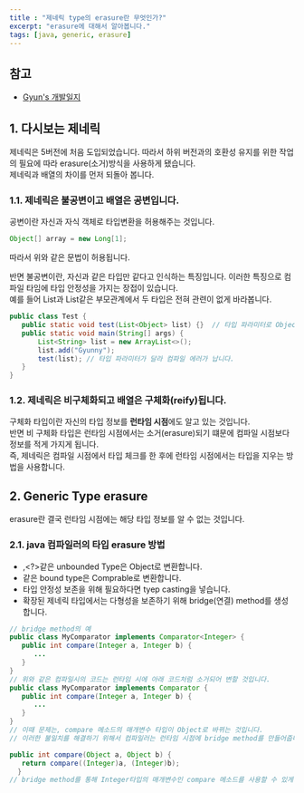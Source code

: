 ```yaml
---
title : "제네릭 type의 erasure란 무엇인가?"
excerpt: "erasure에 대해서 알아봅니다."
tags: [java, generic, erasure]
---
```


## 참고
- [Gyun's 개발일지](https://devlog-wjdrbs96.tistory.com/263)

## 1. 다시보는 제네릭
제네릭은 5버전에 처음 도입되었습니다. 따라서 하위 버전과의 호환성 유지를 위한 작업의 필요에 따라 erasure(소거)방식을 사용하게 됐습니다.  
제네릭과 배열의 차이를 먼저 되돌아 봅니다.  

### 1.1. 제네릭은 불공변이고 배열은 공변입니다.
공변이란 자신과 자식 객체로 타입변환을 허용해주는 것입니다.  
```java
Object[] array = new Long[1];
```
따라서 위와 같은 문법이 허용됩니다.  

반면 불공변이란, 자신과 같은 타입만 같다고 인식하는 특징입니다. 이러한 특징으로 컴파일 타임에 타입 안정성을 가지는 장접이 있습니다.  
예를 들어 List<String>과 List<Object>같은 부모관계에서 두 타입은 전혀 관련이 없게 바라봅니다.  
  
```java  
public class Test {
   public static void test(List<Object> list) {}  // 타입 파라미터로 Object가 선언
   public static void main(String[] args) {
       List<String> list = new ArrayList<>();
       list.add("Gyunny");
       test(list); // 타입 파라미터가 달라 컴파일 에러가 납니다.
   }
}  
```
  
### 1.2. 제네릭은 비구체화되고 배열은 구체화(reify)됩니다.
구체화 타입이란 자신의 타입 정보를 **런타임 시점**에도 알고 있는 것입니다.  
반면 비 구체화 타입은 런타임 시점에서는 소거(erasure)되기 떄문에 컴파일 시점보다 정보를 적게 가지게 됩니다.  
즉, 제네릭은 컴파일 시점에서 타입 체크를 한 후에 런타임 시점에서는 타입을 지우는 방법을 사용합니다.  
  
## 2. Generic Type erasure
erasure란 결국 런타임 시점에는 해당 타입 정보를 알 수 없는 것입니다.  

### 2.1. java 컴파일러의 타입 erasure 방법
- <T>,<?>같은 unbounded Type은 Object로 변환합니다.
- <E extends Comparable>같은 bound type은 Comprable로 변환합니다.
- 타입 안정성 보존을 위해 필요하다면 tyep casting을 넣습니다.
- 확장된 제네릭 타입에서는 다형성을 보존하기 위해 bridge(연결) method를 생성합니다.

```java
// bridge method의 예
public class MyComparator implements Comparator<Integer> {
   public int compare(Integer a, Integer b) {
      ...
   }
}
// 위와 같은 컴파일시의 코드는 런타임 시에 아래 코드처럼 소거되어 변할 것입니다.
public class MyComparator implements Comparator {
   public int compare(Integer a, Integer b) {
      ...
   }
}
// 이때 문제는, compare 메소드의 매개변수 타입이 Object로 바뀌는 것입니다.
// 이러한 불일치를 해결하기 위해서 컴파일러는 런타임 시점에 bridge method를 만들어줍니다.

public int compare(Object a, Object b) {
   return compare((Integer)a, (Integer)b);
  }
// bridge method를 통해 Integer타입의 매개변수인 compare 메소드를 사용할 수 있게 됩니다.
```
